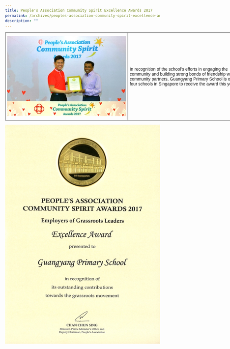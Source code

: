 ```yaml
---
title: People's Association Community Spirit Excellence Awards 2017
permalink: /archives/peoples-association-community-spirit-excellence-awards-2017
description: ""
---
```

<style type="text/css">
.tg  {border-collapse:collapse;border-spacing:0;margin:0px auto;}
.tg td{border-color:black;border-style:solid;border-width:1px;font-family:Arial, sans-serif;font-size:14px;
  overflow:hidden;padding:10px 5px;word-break:normal;}
.tg th{border-color:black;border-style:solid;border-width:1px;font-family:Arial, sans-serif;font-size:14px;
  font-weight:normal;overflow:hidden;padding:10px 5px;word-break:normal;}
.tg .tg-cly1{text-align:left;vertical-align:middle}
</style>
<table class="tg" style="undefined;table-layout: fixed; width: 800px">
<colgroup>
<col style="width: 400px">
<col style="width: 400px">
</colgroup>
<tbody>
  <tr>
    <td class="tg-cly1"><img src="/images/PA-Community-Award-2017_Receiving_450.jpeg"></td>
    <td class="tg-cly1"><span style="font-weight:400;font-style:normal">In recognition of the school’s efforts in engaging the community and building strong bonds of friendship with our community partners, Guangyang Primary School is one of the four schools in Singapore to receive the award this year.</span></td>
  </tr>
</tbody>
</table>

![](/images/PA-Community-Awards_2017_650.jpeg)